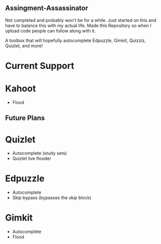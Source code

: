 ## Assingment-Assassinator

Not completed and probably won't be for a while. Just started on this and have to balance this with my actual life. Made this Repository so when I upload code people can follow along with it. 

A toolbox that will hopefully autocomplete Edpuzzle, Gimkit, Quizziz, Quizlet, and more!

# Current Support

# Kahoot

- Flood

## Future Plans

# Quizlet
  - Autocomplete (study sets)
  - Quizlet live flooder
# Edpuzzle
  - Autocomplete
  - Skip bypass (bypasses the skip block)
# Gimkit
  - Autocomplete
  - Flood

